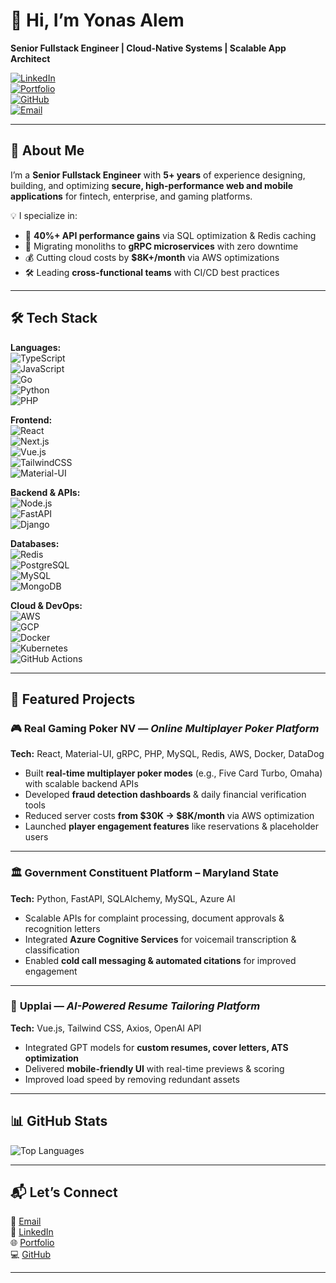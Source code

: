 # 👋 Hi, I’m **Yonas Alem**  
**Senior Fullstack Engineer | Cloud-Native Systems | Scalable App Architect**

[![LinkedIn](https://img.shields.io/badge/LinkedIn-yonasalem21-blue?logo=linkedin)](https://www.linkedin.com/in/yonasalem21)  
[![Portfolio](https://img.shields.io/badge/Portfolio-yonasalem.dev-8A2BE2?logo=google-chrome)](https://yonasalem.dev)  
[![GitHub](https://img.shields.io/badge/GitHub-Yonas21-black?logo=github)](https://github.com/Yonas21)  
[![Email](https://img.shields.io/badge/Email-yonalem21%40gmail.com-red?logo=gmail)](mailto:yonalem21@gmail.com)  

---

## 🚀 About Me  
I’m a **Senior Fullstack Engineer** with **5+ years** of experience designing, building, and optimizing **secure, high-performance web and mobile applications** for fintech, enterprise, and gaming platforms.  

💡 I specialize in:  
- 🚀 **40%+ API performance gains** via SQL optimization & Redis caching  
- 🔄 Migrating monoliths to **gRPC microservices** with zero downtime  
- 💰 Cutting cloud costs by **$8K+/month** via AWS optimizations  
- 🛠 Leading **cross-functional teams** with CI/CD best practices  

---

## 🛠 Tech Stack

**Languages:**  
![TypeScript](https://img.shields.io/badge/-TypeScript-3178C6?logo=typescript&logoColor=white)  
![JavaScript](https://img.shields.io/badge/-JavaScript-F7DF1E?logo=javascript&logoColor=black)  
![Go](https://img.shields.io/badge/-Go-00ADD8?logo=go&logoColor=white)  
![Python](https://img.shields.io/badge/-Python-3776AB?logo=python&logoColor=white)  
![PHP](https://img.shields.io/badge/-PHP-777BB4?logo=php&logoColor=white)  

**Frontend:**  
![React](https://img.shields.io/badge/-React-61DAFB?logo=react&logoColor=black)  
![Next.js](https://img.shields.io/badge/-Next.js-000000?logo=next.js&logoColor=white)  
![Vue.js](https://img.shields.io/badge/-Vue.js-4FC08D?logo=vue.js&logoColor=white)  
![TailwindCSS](https://img.shields.io/badge/-TailwindCSS-38B2AC?logo=tailwind-css&logoColor=white)  
![Material-UI](https://img.shields.io/badge/-Material--UI-007FFF?logo=mui&logoColor=white)  

**Backend & APIs:**  
![Node.js](https://img.shields.io/badge/-Node.js-339933?logo=node.js&logoColor=white)  
![FastAPI](https://img.shields.io/badge/-FastAPI-009688?logo=fastapi&logoColor=white)  
![Django](https://img.shields.io/badge/-Django-092E20?logo=django&logoColor=white)

**Databases:**  
![Redis](https://img.shields.io/badge/-Redis-DC382D?logo=redis&logoColor=white)  
![PostgreSQL](https://img.shields.io/badge/-PostgreSQL-336791?logo=postgresql&logoColor=white)  
![MySQL](https://img.shields.io/badge/-MySQL-4479A1?logo=mysql&logoColor=white)  
![MongoDB](https://img.shields.io/badge/-MongoDB-47A248?logo=mongodb&logoColor=white)  

**Cloud & DevOps:**  
![AWS](https://img.shields.io/badge/-AWS-232F3E?logo=amazon-aws&logoColor=white)  
![GCP](https://img.shields.io/badge/-GCP-4285F4?logo=google-cloud&logoColor=white)  
![Docker](https://img.shields.io/badge/-Docker-2496ED?logo=docker&logoColor=white)  
![Kubernetes](https://img.shields.io/badge/-Kubernetes-326CE5?logo=kubernetes&logoColor=white)  
![GitHub Actions](https://img.shields.io/badge/-GitHub%20Actions-2088FF?logo=github-actions&logoColor=white)  

---

## 💼 Featured Projects  

### 🎮 **Real Gaming Poker NV** — *Online Multiplayer Poker Platform*  
**Tech:** React, Material-UI, gRPC, PHP, MySQL, Redis, AWS, Docker, DataDog  
- Built **real-time multiplayer poker modes** (e.g., Five Card Turbo, Omaha) with scalable backend APIs  
- Developed **fraud detection dashboards** & daily financial verification tools  
- Reduced server costs **from $30K → $8K/month** via AWS optimization  
- Launched **player engagement features** like reservations & placeholder users  

---

### 🏛 **Government Constituent Platform – Maryland State**  
**Tech:** Python, FastAPI, SQLAlchemy, MySQL, Azure AI  
- Scalable APIs for complaint processing, document approvals & recognition letters  
- Integrated **Azure Cognitive Services** for voicemail transcription & classification  
- Enabled **cold call messaging & automated citations** for improved engagement  

---

### 🧠 **Upplai** — *AI-Powered Resume Tailoring Platform*  
**Tech:** Vue.js, Tailwind CSS, Axios, OpenAI API  
- Integrated GPT models for **custom resumes, cover letters, ATS optimization**  
- Delivered **mobile-friendly UI** with real-time previews & scoring  
- Improved load speed by removing redundant assets  

---

## 📊 GitHub Stats  
![Top Languages](https://github-readme-stats.vercel.app/api/top-langs/?username=Yonas21&layout=compact&theme=radical)  

---

## 📬 Let’s Connect  
📧 [Email](mailto:yonalem21@gmail.com)  
💼 [LinkedIn](https://www.linkedin.com/in/yonasalem21)  
🌐 [Portfolio](https://yonasalem.dev)  
💻 [GitHub](https://github.com/Yonas21)  

---
